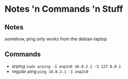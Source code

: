 # Notes 'n Commands 'n Stuff

## Notes
somehow, ping only works from the debian-laptop

## Commands
- arping
  `sudo arping -I enp2s0 10.0.2.1 -S 127.0.0.1`
- regular ping
  `ping 10.0.2.1 -I enp2s0`
